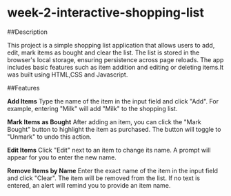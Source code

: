 # week-2-interactive-shopping-list

##Description

This project is a simple shopping list application that allows users to add, edit, mark items as bought and clear the list. The list is stored in the browser's local storage, ensuring persistence across page reloads. The app includes basic features such as item addition and editing or deleting items.It was built using HTML,CSS and Javascript.

##Features

**Add Items**
Type the name of the item in the input field and click "Add". For example, entering "Milk" will add "Milk" to the shopping list.

**Mark Items as Bought**
After adding an item, you can click the "Mark Bought" button to highlight the item as purchased. The button will toggle to "Unmark" to undo this action.

**Edit Items**
Click "Edit" next to an item to change its name. A prompt will appear for you to enter the new name.

**Remove Items by Name**
Enter the exact name of the item in the input field and click "Clear". The item will be removed from the list. If no text is entered, an alert will remind you to provide an item name.
